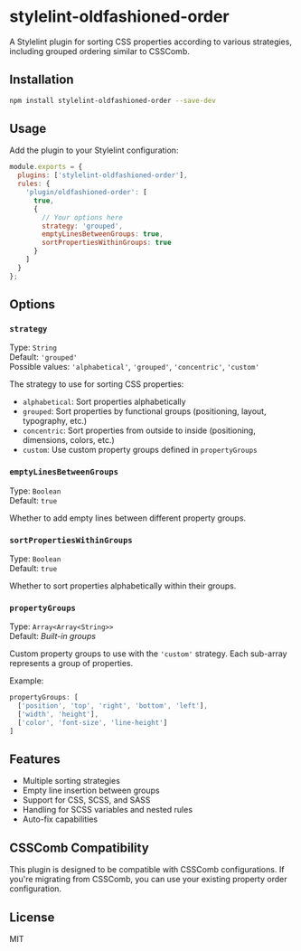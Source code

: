 # stylelint-oldfashioned-order

A Stylelint plugin for sorting CSS properties according to various strategies, including grouped ordering similar to CSSComb.

## Installation

```bash
npm install stylelint-oldfashioned-order --save-dev
```

## Usage

Add the plugin to your Stylelint configuration:

```js
module.exports = {
  plugins: ['stylelint-oldfashioned-order'],
  rules: {
    'plugin/oldfashioned-order': [
      true,
      {
        // Your options here
        strategy: 'grouped',
        emptyLinesBetweenGroups: true,
        sortPropertiesWithinGroups: true
      }
    ]
  }
};
```

## Options

### `strategy`

Type: `String`  
Default: `'grouped'`  
Possible values: `'alphabetical'`, `'grouped'`, `'concentric'`, `'custom'`

The strategy to use for sorting CSS properties:

- `alphabetical`: Sort properties alphabetically
- `grouped`: Sort properties by functional groups (positioning, layout, typography, etc.)
- `concentric`: Sort properties from outside to inside (positioning, dimensions, colors, etc.)
- `custom`: Use custom property groups defined in `propertyGroups`

### `emptyLinesBetweenGroups`

Type: `Boolean`  
Default: `true`

Whether to add empty lines between different property groups.

### `sortPropertiesWithinGroups`

Type: `Boolean`  
Default: `true`

Whether to sort properties alphabetically within their groups.

### `propertyGroups`

Type: `Array<Array<String>>`  
Default: *Built-in groups*

Custom property groups to use with the `'custom'` strategy. Each sub-array represents a group of properties.

Example:

```js
propertyGroups: [
  ['position', 'top', 'right', 'bottom', 'left'],
  ['width', 'height'],
  ['color', 'font-size', 'line-height']
]
```

## Features

- Multiple sorting strategies
- Empty line insertion between groups
- Support for CSS, SCSS, and SASS
- Handling for SCSS variables and nested rules
- Auto-fix capabilities

## CSSComb Compatibility

This plugin is designed to be compatible with CSSComb configurations. If you're migrating from CSSComb, you can use your existing property order configuration.

## License

MIT
